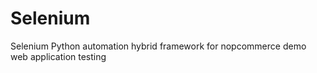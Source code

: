 # Selenium
Selenium Python automation hybrid framework for nopcommerce demo web application testing
